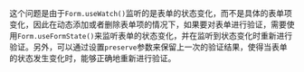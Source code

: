 这个问题是由于`Form.useWatch()`监听的是表单的状态变化，而不是具体的表单项变化，因此在动态添加或者删除表单项的情况下，如果要对表单进行验证，需要使用`Form.useFormState()`来监听表单的状态变化，并在监听到状态变化时重新进行验证。另外，可以通过设置`preserve`参数来保留上一次的验证结果，使得当表单的状态发生变化时，能够正确地重新进行验证。
